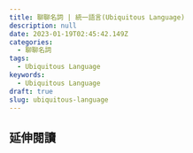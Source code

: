 ```yaml
---
title: 聊聊名詞 | 統一語言(Ubiquitous Language)
description: null
date: 2023-01-19T02:45:42.149Z
categories:
  - 聊聊名詞
tags:
  - Ubiquitous Language
keywords:
  - Ubiquitous Language
draft: true
slug: ubiquitous-language
---
```



<!--more-->

## 延伸閱讀
